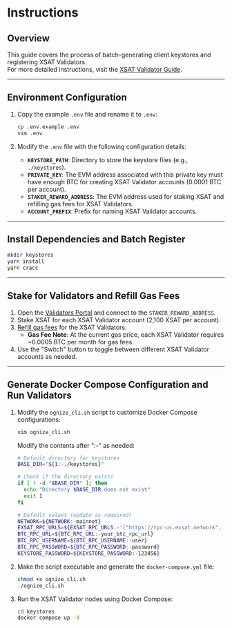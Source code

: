 
# Instructions

## Overview  
This guide covers the process of batch-generating client keystores and registering XSAT Validators.  
For more detailed instructions, visit the [XSAT Validator Guide](https://docs.exsat.network/guides-of-data-consensus/run-a-xsat-validator/run-multiple-xsat-validators).

---

## Environment Configuration  

1. Copy the example `.env` file and rename it to `.env`:  
   ```bash
   cp .env.example .env
   vim .env
   ```

2. Modify the `.env` file with the following configuration details:  
   - **`KEYSTORE_PATH`**: Directory to store the keystore files (e.g., `./keystores`).  
   - **`PRIVATE_KEY`**: The EVM address associated with this private key must have enough BTC for creating XSAT Validator accounts (0.0001 BTC per account).  
   - **`STAKER_REWARD_ADDRESS`**: The EVM address used for staking XSAT and refilling gas fees for XSAT Validators.  
   - **`ACCOUNT_PREFIX`**: Prefix for naming XSAT Validator accounts.  


---

## Install Dependencies and Batch Register  

   ```bash
   mkdir keystores
   yarn install
   yarn cracc
   ```
---

## Stake for Validators and Refill Gas Fees  

1. Open the [Validators Portal](https://portal.exsat.network/) and connect to the `STAKER_REWARD_ADDRESS`.  
2. Stake XSAT for each XSAT Validator account (2,100 XSAT per account).  
3. [Refill gas fees](https://docs.exsat.network/guides-of-data-consensus/others/operation-references/common-operations/refill-btc-for-gas-fees) for the XSAT Validators.  
   - **Gas Fee Note**: At the current gas price, each XSAT Validator requires ~0.0005 BTC per month for gas fees.  
4. Use the "Switch" button to toggle between different XSAT Validator accounts as needed.  

---

## Generate Docker Compose Configuration and Run Validators  

1. Modify the `ognize_cli.sh` script to customize Docker Compose configurations:  
   ```bash
   vim ognize_cli.sh
   ```

   Modify the contents after ":-" as needed:  
   ```bash
   # Default directory for keystores
   BASE_DIR="${1:-./keystores}"

   # Check if the directory exists
   if [ ! -d "$BASE_DIR" ]; then
     echo "Directory $BASE_DIR does not exist"
     exit 1
   fi

   # Default values (update as required)
   NETWORK=${NETWORK:-mainnet}
   EXSAT_RPC_URLS=${EXSAT_RPC_URLS:-'["https://rpc-us.exsat.network", "https://rpc-sg.exsat.network"]'}
   BTC_RPC_URL=${BTC_RPC_URL:-your_btc_rpc_url}
   BTC_RPC_USERNAME=${BTC_RPC_USERNAME:-user}
   BTC_RPC_PASSWORD=${BTC_RPC_PASSWORD:-password}
   KEYSTORE_PASSWORD=${KEYSTORE_PASSWORD:-123456}
   ```

2. Make the script executable and generate the `docker-compose.yml` file:  
   ```bash
   chmod +x ognize_cli.sh
   ./ognize_cli.sh
   ```

3. Run the XSAT Validator nodes using Docker Compose:  
   ```bash
   cd keystores
   docker compose up -d
   ```
